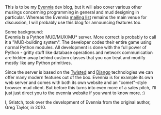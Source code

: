 This is to be my [Evennia](http://www.evennia.com/) dev blog, but it will also cover various other musings concerning programming in general and mud designing in particular. Whereas the Evennia [mailing list](https://groups.google.com/forum/#%21forum/evennia) remains the main venue for discussion, I will probably use this blog for announcing features too.  
  
Some background:  
Evennia is a Python MUD/MUX/MU* server. More correct is probably to call it a "MUD-building system". The developer codes their entire game using normal Python modules. All development is done with the full power of Python - gritty stuff like database operations and network communication are hidden away behind custom classes that you can treat and modify mostly like any Python primitives.  
  
Since the server is based on the [Twisted](http://twistedmatrix.com/trac/) and [Django](https://www.djangoproject.com/) technologies we can offer many modern features out of the box. Evennia is for example its own web server and comes with both its own website and an "comet"-style browser mud client. But before this turns into even more of a sales pitch, I'll just just direct you to the evennia website if you want to know more. :)  
  
I, Griatch, took over the development of Evennia from the original author, Greg Taylor, in 2010.